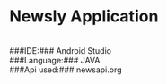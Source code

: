 # Newsly Application
<br>
###IDE:### Android Studio 
<br>
###Language:### JAVA   
<br>
###Api used:### newsapi.org  
